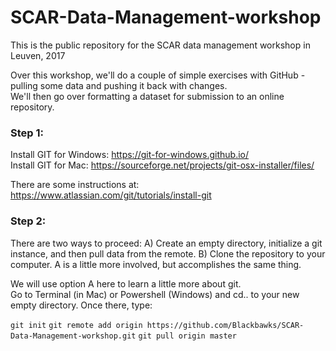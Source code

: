 # SCAR-Data-Management-workshop
This is the public repository for the SCAR data management workshop in Leuven, 2017

Over this workshop, we'll do a couple of simple exercises with GitHub - pulling some data and pushing it back with changes.   
We'll then go over formatting a dataset for submission to an online repository.  

### Step 1: 
Install GIT for Windows: https://git-for-windows.github.io/  
Install GIT for Mac: https://sourceforge.net/projects/git-osx-installer/files/  

There are some instructions at: https://www.atlassian.com/git/tutorials/install-git  


### Step 2:
There are two ways to proceed:  A) Create an empty directory, initialize a git instance, and then pull data from the remote.  B) Clone the repository to your computer.   A is a little more involved, but accomplishes the same thing. 

We will use option A here to learn a little more about git.  
Go to Terminal (in Mac) or Powershell (Windows) and cd.. to your new empty directory.  Once there, type: 

`git init`
`git remote add origin https://github.com/Blackbawks/SCAR-Data-Management-workshop.git`
`git pull origin master`
